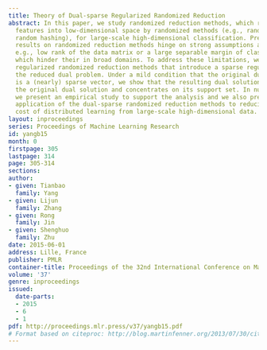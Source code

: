 ```yaml
---
title: Theory of Dual-sparse Regularized Randomized Reduction
abstract: In this paper, we study randomized reduction methods, which reduce high-dimensional
  features into low-dimensional space by randomized methods (e.g., random projection,
  random hashing), for large-scale high-dimensional classification. Previous theoretical
  results on randomized reduction methods hinge on strong assumptions about the data,
  e.g., low rank of the data matrix or a large separable margin of classification,
  which hinder their in broad domains. To address these limitations, we propose dual-sparse
  regularized randomized reduction methods that introduce a sparse regularizer into
  the reduced dual problem. Under a mild condition that the original dual solution
  is a (nearly) sparse vector, we show that the resulting dual solution is close to
  the original dual solution and concentrates on its support set. In numerical experiments,
  we present an empirical study to support the analysis and we also present a novel
  application of the dual-sparse randomized reduction methods to reducing the communication
  cost of distributed learning from large-scale high-dimensional data.
layout: inproceedings
series: Proceedings of Machine Learning Research
id: yangb15
month: 0
firstpage: 305
lastpage: 314
page: 305-314
sections: 
author:
- given: Tianbao
  family: Yang
- given: Lijun
  family: Zhang
- given: Rong
  family: Jin
- given: Shenghuo
  family: Zhu
date: 2015-06-01
address: Lille, France
publisher: PMLR
container-title: Proceedings of the 32nd International Conference on Machine Learning
volume: '37'
genre: inproceedings
issued:
  date-parts:
  - 2015
  - 6
  - 1
pdf: http://proceedings.mlr.press/v37/yangb15.pdf
# Format based on citeproc: http://blog.martinfenner.org/2013/07/30/citeproc-yaml-for-bibliographies/
---
```

